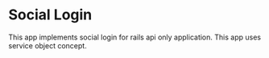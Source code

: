 # Social Login

This app implements social login for rails api only application. This app uses service object concept. 